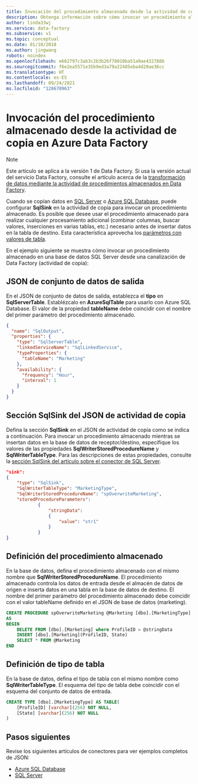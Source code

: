 ```yaml
---
title: Invocación del procedimiento almacenado desde la actividad de copia de Azure Data Factory
description: Obtenga información sobre cómo invocar un procedimiento almacenado en Azure SQL Database o SQL Server desde una actividad de copia de Azure Data Factory.
author: linda33wj
ms.service: data-factory
ms.subservice: v1
ms.topic: conceptual
ms.date: 01/10/2018
ms.author: jingwang
robots: noindex
ms.openlocfilehash: e662797c3ab3c2b3b26f78010ba51a9ae4327886
ms.sourcegitcommit: f6e2ea5571e35b9ed3a79a22485eba4d20ae36cc
ms.translationtype: HT
ms.contentlocale: es-ES
ms.lasthandoff: 09/24/2021
ms.locfileid: "128670963"
---
```

# <a name="invoke-stored-procedure-from-copy-activity-in-azure-data-factory"></a>Invocación del procedimiento almacenado desde la actividad de copia en Azure Data Factory
> [!NOTE]
> Este artículo se aplica a la versión 1 de Data Factory. Si usa la versión actual del servicio Data Factory, consulte el artículo acerca de la [transformación de datos mediante la actividad de procedimientos almacenados en Data Factory](../transform-data-using-stored-procedure.md).


Cuando se copian datos en [SQL Server](data-factory-sqlserver-connector.md) o [Azure SQL Database](data-factory-azure-sql-connector.md), puede configurar **SqlSink** en la actividad de copia para invocar un procedimiento almacenado. Es posible que desee usar el procedimiento almacenado para realizar cualquier procesamiento adicional (combinar columnas, buscar valores, inserciones en varias tablas, etc.) necesario antes de insertar datos en la tabla de destino. Esta característica aprovecha los [parámetros con valores de tabla](/dotnet/framework/data/adonet/sql/table-valued-parameters). 

En el ejemplo siguiente se muestra cómo invocar un procedimiento almacenado en una base de datos SQL Server desde una canalización de Data Factory (actividad de copia):  

## <a name="output-dataset-json"></a>JSON de conjunto de datos de salida
En el JSON de conjunto de datos de salida, establezca el **tipo** en **SqlServerTable**. Establézcalo en **AzureSqlTable** para usarlo con Azure SQL Database. El valor de la propiedad **tableName** debe coincidir con el nombre del primer parámetro del procedimiento almacenado.  

```json
{
  "name": "SqlOutput",
  "properties": {
    "type": "SqlServerTable",
    "linkedServiceName": "SqlLinkedService",
    "typeProperties": {
      "tableName": "Marketing"
    },
    "availability": {
      "frequency": "Hour",
      "interval": 1
    }
  }
}
```

## <a name="sqlsink-section-in-copy-activity-json"></a>Sección SqlSink del JSON de actividad de copia
Defina la sección **SqlSink** en el JSON de actividad de copia como se indica a continuación. Para invocar un procedimiento almacenado mientras se insertan datos en la base de datos de receptor/destino, especifique los valores de las propiedades **SqlWriterStoredProcedureName** y **SqlWriterTableType**. Para las descripciones de estas propiedades, consulte la [sección SqlSink del artículo sobre el conector de SQL Server](data-factory-sqlserver-connector.md#sqlsink).

```json
"sink":
{
    "type": "SqlSink",
    "SqlWriterTableType": "MarketingType",
    "SqlWriterStoredProcedureName": "spOverwriteMarketing", 
    "storedProcedureParameters":
            {
                "stringData": 
                {
                    "value": "str1"     
                }
            }
}
```

## <a name="stored-procedure-definition"></a>Definición del procedimiento almacenado 
En la base de datos, defina el procedimiento almacenado con el mismo nombre que **SqlWriterStoredProcedureName**. El procedimiento almacenado controla los datos de entrada desde el almacén de datos de origen e inserta datos en una tabla en la base de datos de destino. El nombre del primer parámetro del procedimiento almacenado debe coincidir con el valor tableName definido en el JSON de base de datos (marketing).

```sql
CREATE PROCEDURE spOverwriteMarketing @Marketing [dbo].[MarketingType] READONLY, @stringData varchar(256)
AS
BEGIN
    DELETE FROM [dbo].[Marketing] where ProfileID = @stringData
    INSERT [dbo].[Marketing](ProfileID, State)
    SELECT * FROM @Marketing
END
```

## <a name="table-type-definition"></a>Definición de tipo de tabla
En la base de datos, defina el tipo de tabla con el mismo nombre como **SqlWriterTableType**. El esquema del tipo de tabla debe coincidir con el esquema del conjunto de datos de entrada.

```sql
CREATE TYPE [dbo].[MarketingType] AS TABLE(
    [ProfileID] [varchar](256) NOT NULL,
    [State] [varchar](256) NOT NULL
)
```

## <a name="next-steps"></a>Pasos siguientes
Revise los siguientes artículos de conectores para ver ejemplos completos de JSON: 

- [Azure SQL Database](data-factory-azure-sql-connector.md)
- [SQL Server](data-factory-sqlserver-connector.md)